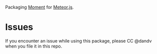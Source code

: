 Packaging [Moment](momentjs.org) for [Meteor.js](https://meteor.com).

# Issues

If you encounter an issue while using this package, please CC @dandv when you file it in this repo.
